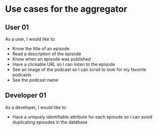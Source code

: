 # Use cases for the aggregator
## User 01
As a user, I would like to:

  - Know the title of an episode
  - Read a description of the episode
  - Know when an episode was published
  - Have a clickable URL so I can listen to the episode
  - See an image of the podcast so I can scroll to look
    for my favorite podcasts
  - See the podcast name

## Developer 01
As a developer, I would like to:

  - Have a uniquely identifiable attribute for each episode
    so I can avoid duplicating episodes in the database